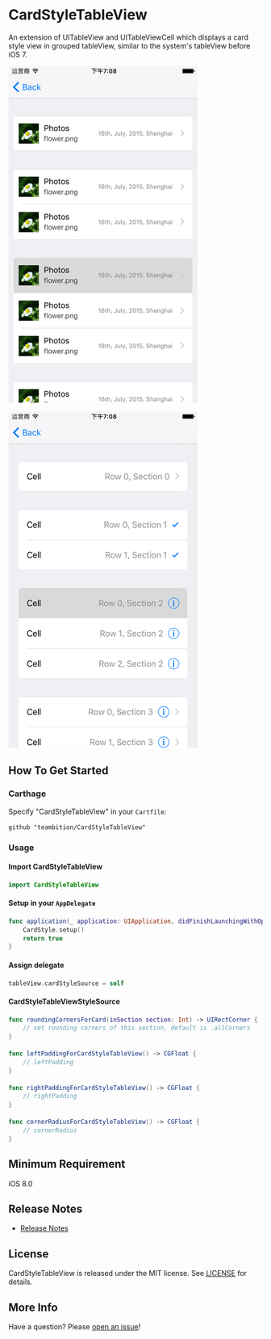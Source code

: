 # CardStyleTableView
An extension of UITableView and UITableViewCell which displays a card style view in grouped tableView, similar to the system's tableView before iOS 7.

![Screenshot](Screenshots/Screenshot-1.png "Screenshot-1")

![Screenshot](Screenshots/Screenshot-2.png "Screenshot-2")


## How To Get Started
### Carthage
Specify "CardStyleTableView" in your ```Cartfile```:
```ogdl 
github "teambition/CardStyleTableView"
```

### Usage
####  Import CardStyleTableView
```swift
import CardStyleTableView
```

#### Setup in your ```AppDelegate```
```swift
func application(_ application: UIApplication, didFinishLaunchingWithOptions launchOptions: [UIApplicationLaunchOptionsKey: Any]?) -> Bool {
    CardStyle.setup()
    return true
}
```

#### Assign delegate
```swift
tableView.cardStyleSource = self
```

####  CardStyleTableViewStyleSource
```swift
func roundingCornersForCard(inSection section: Int) -> UIRectCorner {
    // set rounding corners of this section, default is .allCorners
}

func leftPaddingForCardStyleTableView() -> CGFloat {
    // leftPadding
}

func rightPaddingForCardStyleTableView() -> CGFloat {
    // rightPadding
}

func cornerRadiusForCardStyleTableView() -> CGFloat {
    // cornerRadius
}
```

## Minimum Requirement
iOS 8.0

## Release Notes
* [Release Notes](https://github.com/teambition/CardStyleTableView/releases)

## License
CardStyleTableView is released under the MIT license. See [LICENSE](https://github.com/teambition/CardStyleTableView/blob/master/LICENSE.md) for details.

## More Info
Have a question? Please [open an issue](https://github.com/teambition/CardStyleTableView/issues/new)!


